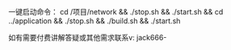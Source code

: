 一键启动命令： cd /项目/network && ./stop.sh && ./start.sh && cd ../application && ./stop.sh && ./build.sh && ./start.sh

如有需要付费讲解答疑或其他需求联系v: jack666-